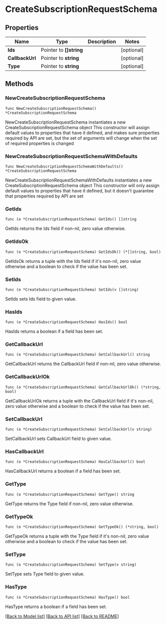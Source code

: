 # CreateSubscriptionRequestSchema

## Properties

Name | Type | Description | Notes
------------ | ------------- | ------------- | -------------
**Ids** | Pointer to **[]string** |  | [optional] 
**CallbackUrl** | Pointer to **string** |  | [optional] 
**Type** | Pointer to **string** |  | [optional] 

## Methods

### NewCreateSubscriptionRequestSchema

`func NewCreateSubscriptionRequestSchema() *CreateSubscriptionRequestSchema`

NewCreateSubscriptionRequestSchema instantiates a new CreateSubscriptionRequestSchema object
This constructor will assign default values to properties that have it defined,
and makes sure properties required by API are set, but the set of arguments
will change when the set of required properties is changed

### NewCreateSubscriptionRequestSchemaWithDefaults

`func NewCreateSubscriptionRequestSchemaWithDefaults() *CreateSubscriptionRequestSchema`

NewCreateSubscriptionRequestSchemaWithDefaults instantiates a new CreateSubscriptionRequestSchema object
This constructor will only assign default values to properties that have it defined,
but it doesn't guarantee that properties required by API are set

### GetIds

`func (o *CreateSubscriptionRequestSchema) GetIds() []string`

GetIds returns the Ids field if non-nil, zero value otherwise.

### GetIdsOk

`func (o *CreateSubscriptionRequestSchema) GetIdsOk() (*[]string, bool)`

GetIdsOk returns a tuple with the Ids field if it's non-nil, zero value otherwise
and a boolean to check if the value has been set.

### SetIds

`func (o *CreateSubscriptionRequestSchema) SetIds(v []string)`

SetIds sets Ids field to given value.

### HasIds

`func (o *CreateSubscriptionRequestSchema) HasIds() bool`

HasIds returns a boolean if a field has been set.

### GetCallbackUrl

`func (o *CreateSubscriptionRequestSchema) GetCallbackUrl() string`

GetCallbackUrl returns the CallbackUrl field if non-nil, zero value otherwise.

### GetCallbackUrlOk

`func (o *CreateSubscriptionRequestSchema) GetCallbackUrlOk() (*string, bool)`

GetCallbackUrlOk returns a tuple with the CallbackUrl field if it's non-nil, zero value otherwise
and a boolean to check if the value has been set.

### SetCallbackUrl

`func (o *CreateSubscriptionRequestSchema) SetCallbackUrl(v string)`

SetCallbackUrl sets CallbackUrl field to given value.

### HasCallbackUrl

`func (o *CreateSubscriptionRequestSchema) HasCallbackUrl() bool`

HasCallbackUrl returns a boolean if a field has been set.

### GetType

`func (o *CreateSubscriptionRequestSchema) GetType() string`

GetType returns the Type field if non-nil, zero value otherwise.

### GetTypeOk

`func (o *CreateSubscriptionRequestSchema) GetTypeOk() (*string, bool)`

GetTypeOk returns a tuple with the Type field if it's non-nil, zero value otherwise
and a boolean to check if the value has been set.

### SetType

`func (o *CreateSubscriptionRequestSchema) SetType(v string)`

SetType sets Type field to given value.

### HasType

`func (o *CreateSubscriptionRequestSchema) HasType() bool`

HasType returns a boolean if a field has been set.


[[Back to Model list]](../README.md#documentation-for-models) [[Back to API list]](../README.md#documentation-for-api-endpoints) [[Back to README]](../README.md)


